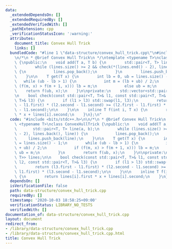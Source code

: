 ```yaml
---
data:
  _extendedDependsOn: []
  _extendedRequiredBy: []
  _extendedVerifiedWith: []
  _pathExtension: cpp
  _verificationStatusIcon: ':warning:'
  attributes:
    document_title: Convex Hull Trick
    links: []
  bundledCode: "#line 1 \"data-structure/convex_hull_trick.cpp\"\n#include <bits/stdc++.h>\n\
    \n/*\n * @brief Convex Hull Trick\n */\ntemplate <typename T>\nclass ConvexHullTrick\
    \ {\npublic:\n    void add(T a, T b) {\n        std::pair<T, T> line(a, b);\n\
    \        while (lines.size() >= 2 && check(*(lines.end() - 2), lines.back(), line))\
    \ {\n            lines.pop_back();\n        }\n        lines.push_back(line);\n\
    \    }\n\n    T get(T x) {\n        int lb = 0, ub = lines.size() - 1;\n     \
    \   while (ub - lb > 1) {\n            int m = (lb + ub) / 2;\n            if\
    \ (f(m, x) > f(m + 1, x))) lb = m;\n            else ub = m;\n        }\n    \
    \    return f(ub, x);\n    }\n\nprivate:\n    std::vector<std::pair<T, T>> lines;\n\
    \n    bool check(const std::pair<T, T>& l1, const std::pair<T, T>& l2, const std::pair<T,\
    \ T>& l3) {\n        if (l1 > l3) std::swap(l1, l3);\n        return (l3.first\
    \ - l1.first) * (l2.second - l1.second) >= (l2.first - l1.first) * (l3.second\
    \ - l1.second);\n\n    }\n\n    inline T f(int i, T x) {\n        return lines[i].first\
    \ * x + lines[i].second;\n    }\n};\n"
  code: "#include <bits/stdc++.h>\n\n/*\n * @brief Convex Hull Trick\n */\ntemplate\
    \ <typename T>\nclass ConvexHullTrick {\npublic:\n    void add(T a, T b) {\n \
    \       std::pair<T, T> line(a, b);\n        while (lines.size() >= 2 && check(*(lines.end()\
    \ - 2), lines.back(), line)) {\n            lines.pop_back();\n        }\n   \
    \     lines.push_back(line);\n    }\n\n    T get(T x) {\n        int lb = 0, ub\
    \ = lines.size() - 1;\n        while (ub - lb > 1) {\n            int m = (lb\
    \ + ub) / 2;\n            if (f(m, x) > f(m + 1, x))) lb = m;\n            else\
    \ ub = m;\n        }\n        return f(ub, x);\n    }\n\nprivate:\n    std::vector<std::pair<T,\
    \ T>> lines;\n\n    bool check(const std::pair<T, T>& l1, const std::pair<T, T>&\
    \ l2, const std::pair<T, T>& l3) {\n        if (l1 > l3) std::swap(l1, l3);\n\
    \        return (l3.first - l1.first) * (l2.second - l1.second) >= (l2.first -\
    \ l1.first) * (l3.second - l1.second);\n\n    }\n\n    inline T f(int i, T x)\
    \ {\n        return lines[i].first * x + lines[i].second;\n    }\n};"
  dependsOn: []
  isVerificationFile: false
  path: data-structure/convex_hull_trick.cpp
  requiredBy: []
  timestamp: '2020-10-03 18:58:25+09:00'
  verificationStatus: LIBRARY_NO_TESTS
  verifiedWith: []
documentation_of: data-structure/convex_hull_trick.cpp
layout: document
redirect_from:
- /library/data-structure/convex_hull_trick.cpp
- /library/data-structure/convex_hull_trick.cpp.html
title: Convex Hull Trick
---
```

